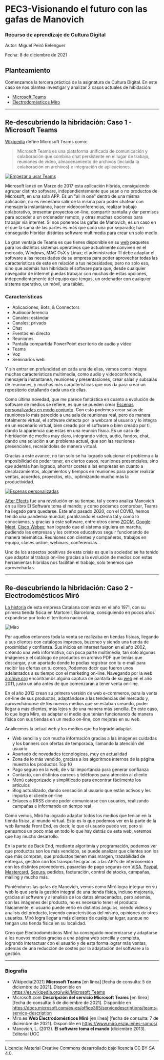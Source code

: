 # PEC3-Visionando el futuro con las gafas de Manovich
### Recurso de aprendizaje de Cultura Digital 


Autor: Miguel Peiró Belenguer

Fecha: 8 de diciembre de 2021



## Planteamiento
Comenzamos la tercera práctica de la asignatura de Cultura Digital. En este caso se nos plantea investigar y analizar 2 casos actuales de hibidación:
- [Microsoft Teams](https://github.com/mickalet/PEC3_Manovich_Reloaded/blob/main/README.md#re-descubriendo-la-hibridaci%C3%B3n-caso-1---microsoft-teams)
- [Electrodomésticos Miro](https://github.com/mickalet/PEC3_Manovich_Reloaded/blob/main/README.md#re-descubriendo-la-hibridaci%C3%B3n-caso-2---electrodom%C3%A9sticos-mir%C3%B3)

---

## Re-descubriendo la hibridación: Caso 1 - Microsoft Teams

[Wikipedia](https://es.wikipedia.org/wiki/Microsoft_Teams) define Microsoft Teams como:

>Microsoft Teams es una plataforma unificada de comunicación y colaboración que combina chat persistente en el lugar de trabajo, reuniones de video, almacenamiento de archivos (incluida la colaboración en archivos) e integración de aplicaciones.  

[![Empezar a usar Teams](https://imgur.com/zvTzjPV.png)](https://www.youtube.com/watch?v=ypu2xGB_Kcg "Click para ver") 

Microsoft lanzó en Marzo de 2017 esta aplicación hibrida, consiguiendo agrupar distinto software, independientemente que sean o no productos de Microsoft, en una sola APP. Es un "all in one" dentro de una misma aplicación, no es necesario salir de la misma para poder chatear con mensajería instantánea, hacer videoconferencias, realizar trabajo colaborativo, presentar proyectos on-line, compartir pantalla y dar permisos para acceder a un ordenador remoto, y otras muchas opciones para trabajar vía internet. Si nos ponemos las gafas de Manovich, es un caso en el que la suma de las partes es más que cada una por separado; han conseguido hibridar distintos software multimedia para crear un solo medio. 

La gran ventaja de Teams es que tienes disponible en su [web](https://docs.microsoft.com/es-es/microsoftteams/get-clients "Descarga Microsoft Teams") paquetes para los distintos sistemas operativos que actualmente conviven en el mercado, Windows, MAC OsX y Linux; el administrador TI debe adaptar el software a las necesidades de su empresa para poder aprovechar todas las características de este en relación a tus necesidades; pero no sólo eso, sino que además han hibridado el software para que, desde cualquier navegador de internet puedas trabajar con muchas de estas opciones, independientemente del equipo que tengas, un ordenador con cualquier sistema operativo, un móvil, una táblet.  

### Características
- Aplicaciones, Bots, & Connectors
- Audioconferencia
- Canales: estándar
- Canales: privado
- Chat
- Eventos en directo	
- Reuniones
- Pantalla compartida PowerPoint escritorio de audio y vídeo
- Teams
- Voz
- Seminarios web  

Y sin entrar en profundidad en cada una de ellas, vemos como integra muchas características multimedia, como audio y videoconferencia, mensajería instantanea, reuniones y presentaciones, crear salas y subsalas de reuniones, y muchas más características que nos da para crear un repositorio detallando cada una de ellas.  

Como última novedad, que me parece fantástica en cuanto a evolución de software de medios se refiere, es que se pueden crear [Escenas personalizadas en modo conjunto](https://docs.microsoft.com/es-es/microsoftteams/platform/apps-in-teams-meetings/teams-together-mode "Pincha en el enlace"). Con esto podemos crear salas de reuniones lo más parecido a una sala de reuniones real, pero de manera totalmente virtual, el software detecta por la webcam al usuario y lo integra en un escenario virtual, bien creado por el software o bien creado por ti, dando la apariencia que estas en una reunión física. Es un caso de hibridación de medios muy claro, integrando video, audio, fondos, chat, dando una solución a un problema actual, que son las reuniones presenciales, recreándolas de manera virtual.  

Gracias a este avance, no tan solo se ha logrado solucionar el problema a la imposibilidad de poder tener, en ciertos casos, reuniones presenciales, sino que además han logrado, ahorrar costes a las empresas en cuanto a desplazamientos, alojamientos y tiempos en reuniones para poder realizar ventas, acuerdos, proyectos, etc., optimizando mucho más la productividad.

[![Escenas personalizadas](https://docs.microsoft.com/es-es/microsoftteams/platform/assets/images/apps-in-meetings/launchtogethermode.png)](https://docs.microsoft.com/es-es/microsoftteams/platform/apps-in-teams-meetings/teams-together-mode "Escenas Personalizadas")

[After Efects](https://www.adobe.com/es/products/aftereffects.html) fue una revolución en su tiempo, tal y como analiza Manovich en su libro El Software toma el mando; y como podemos comprobar, Teams ha llegado para quedarse. Este año pasado 2020, con el COVID, hemos tenido una pandemia mundial, paralizando el sistema tal y como lo conociamos, y gracias a este software, entre otros como [ZOOM](https://zoom.us/), [Google Meet](https://meet.google.com/), [Cisco Webex](https://www.webex.com/es/index.html); han logrado que el sistema siguiera en marcha, pudiendo las empresas y los centros educativos seguir funcionando de manera telemática. Reuniones con clientes y compañeros, trabajos en equipo, clases online, webinars, conferencias... 

Uno de los aspectos positivos de esta crisis es que la sociedad se ha tenido que adaptar al trabajo on-line gracias a la evolución de medios con estas herramientas hibridas nos facilitan el trabajo, solo tenemos que aprovecharlas.

---

## Re-descubriendo la hibridación: Caso 2 - Electrodomésticos Miró

[La historia](https://www.miro.es/quienes-somos "Electrodomésticos Miró") de esta empresa Catalana comienza en el año 1971, con su primera tienda física en Martorell, Barcelona, consiguiendo en pocos años expandirse por todo el territorio nacional.

![Miro](https://www.miro.es/media/01-02_Banner_DESK.png)


Por aquellos entonces toda la venta se realizaba en tiendas físicas, llegando a sus clientes con catálogos impresos, buzoneo y siendo una tienda de proximidad y confianza. Sus inicios en internet fueron en el año 2002, creando una web informativa, con poca parte multimedia, tan solo algunas imágenes y el catálogo de productos en archivo PDF que tenías que descargar, y un apartado donde te podías registrar con tu e-mail para recibir las ofertas en tu correo, Podemos decir que fueron unos adelantados a su tiempo con el marketing on-line. Navegando por la web [archive.org](https://archive.org/) encontramos alguna captura de pantalla de su [web](https://web.archive.org/web/20110902104031/http://www.miro.es/tiendas/ "Pincha para ver la captura") en  el año 2011, justo un año antes de que comenzaran a tener venta on-line. 

En el año 2012 crean su primera versión de web e-commerce, para la venta on-line de sus productos, adaptándose a las tendencias del mercado y, aprovechándose de los nuevos medios que se estaban creando, poder llegar a más clientes, más lejos y de una manera más sencilla. En este caso, lo que logra Miro, es adaptar el medio que tenían funcionando de manera física con sus tiendas en un medio on-line, con mejoras en su web. 

Analicemos la actual web y los medios que ha logrado adaptar.

- Web sencilla y con mucha información gracias a las imágenes cuidadas y los banners con ofertas de temporada, llamando la atención del usuario
- Apartado de novedades tecnológicas, muy en actualidad
- Zona de lo más vendido, gracias a los algoritmos internos de la página muestra los productos Top 10
- Pago seguro en la web, de vital importancia para generar confianza
- Contacto, con distintos correos y teléfonos para atención al cliente
- Menú categorizado y simplificado para encontrar fácilmente los artículos
- Blog actualizado, dando sensación al usuario que están activos y les importa el cliente on-line
- Enlaces a RRSS donde poder comunicarse con usuarios, realizando campañas e informando en tiempo real

Como vemos, Miró ha logrado adaptar todos los medios que tenían en la tienda física, al mundo virtual. Esto es lo que podemos ver en la parte de la web llamada Front End, es decir, lo que el usuario puede ver, pero si pensamos un poco más en todo lo que hay detrás de esta web, veremos que hay mucho desarrollo. 

En la parte de Back End, mediante algoritmia y programación, podemos ver que productos son los más vendidos, se puede analizar que clientes son los que más compran, que productos tienen más margen, trazabilidad de entregas, gestión con los transportes gracias a las API's de interconexión con los distintos proveedores, pasarelas de pago seguras con [VISA](https://www.visa.es/), [Paypal](https://www.paypal.com/es/home), [Mastercard](https://www.mastercard.es/es-es.html), [Sequra](https://www.sequra.es/), pedidos, facturación, control de stocks, campañas, mailing y mucho más.

Poniéndonos las gafas de Manovich, vemos como Miró logra integrar en su web lo que sería la gestión integral de una tienda física, incluso mejorarla, gracias al software y al analisis de los datos almacenados, pero además, con las imágenes del producto, no es necesario tener el producto físicamente, el usuario puede verlo en distintos ángulos, viendo videos y analisis del producto, leyendo características del mismo, opiniones de otros usuarios. Miró logra llegar a más clientes de cualquier lugar, aunque no tengan una tienda física en su localidad.  

Creo que Electrodomésticos Miró ha conseguido modernizarse y adaptarse a los nuevos medios gracias a una página web sencilla y completa, logrando interactuar con el usuario y de esta forma lograr más ventas, ademas de una reducción de costes por la adaptación del software a la gestión.

---

### Biografía
- Wikipedia(2021) **Microsoft Teams** [en línea] [fecha de consulta: 5 de diciembre de 2021]. Disponible en https://es.wikipedia.org/wiki/Microsoft_Teams
- Microsoft.com  **Descripción del servicio Microsoft Teams** [en línea] [fecha de consulta: 5 de diciembre de 2021]. Disponible en https://docs.microsoft.com/es-es/office365/servicedescriptions/teams-service-description
- Miro.es  **Web Electrodomésticos Miró** [en línea] [fecha de consulta: 7 de diciembre de 2021]. Disponible en https://www.miro.es/quienes-somos/
- Manovich, L. (2013). **El software toma el mando** (diciembre 2013). Editorial UOC

---
Licencia: Material Creative Commons desarrollado bajo licencia CC BY-SA 4.0.
